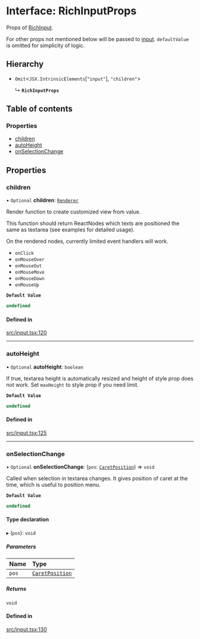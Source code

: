 # Interface: RichInputProps

Props of [RichInput](../API.md#experimental_richinput).

For other props not mentioned below will be passed to [input](https://developer.mozilla.org/en-US/docs/Web/API/HTMLInputElement).
`defaultValue` is omitted for simplicity of logic.

## Hierarchy

- `Omit`<`JSX.IntrinsicElements`[``"input"``], ``"children"``\>

  ↳ **`RichInputProps`**

## Table of contents

### Properties

- [children](RichInputProps.md#children)
- [autoHeight](RichInputProps.md#autoheight)
- [onSelectionChange](RichInputProps.md#onselectionchange)

## Properties

### children

• `Optional` **children**: [`Renderer`](../API.md#renderer)

Render function to create customized view from value.

This function should return ReactNodes which texts are positioned the same as textarea (see examples for detailed usage).

On the rendered nodes, currently limited event handlers will work.
- `onClick`
- `onMouseOver`
- `onMouseOut`
- `onMouseMove`
- `onMouseDown`
- `onMouseUp`

**`Default Value`**

```ts
undefined
```

#### Defined in

[src/input.tsx:120](https://github.com/inokawa/rich-textarea/blob/69db8d453baffb6b6833d705d2f21955623a4d1c/src/input.tsx#L120)

___

### autoHeight

• `Optional` **autoHeight**: `boolean`

If true, textarea height is automatically resized and height of style prop does not work. Set `maxHeight` to style prop if you need limit.

**`Default Value`**

```ts
undefined
```

#### Defined in

[src/input.tsx:125](https://github.com/inokawa/rich-textarea/blob/69db8d453baffb6b6833d705d2f21955623a4d1c/src/input.tsx#L125)

___

### onSelectionChange

• `Optional` **onSelectionChange**: (`pos`: [`CaretPosition`](../API.md#caretposition)) => `void`

Called when selection in textarea changes. It gives position of caret at the time, which is useful to position menu.

**`Default Value`**

```ts
undefined
```

#### Type declaration

▸ (`pos`): `void`

##### Parameters

| Name | Type |
| :------ | :------ |
| `pos` | [`CaretPosition`](../API.md#caretposition) |

##### Returns

`void`

#### Defined in

[src/input.tsx:130](https://github.com/inokawa/rich-textarea/blob/69db8d453baffb6b6833d705d2f21955623a4d1c/src/input.tsx#L130)
